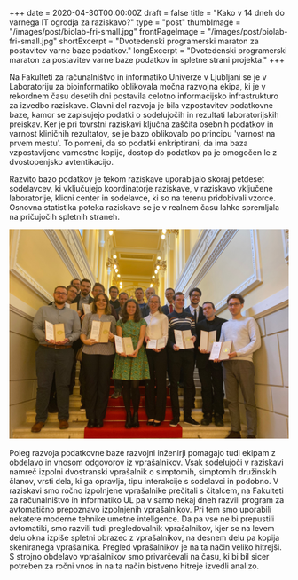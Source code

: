 +++
date = 2020-04-30T00:00:00Z
draft = false
title = "Kako v 14 dneh do varnega IT ogrodja za raziskavo?"
type = "post"
thumbImage = "/images/post/biolab-fri-small.jpg"
frontPageImage = "/images/post/biolab-fri-small.jpg"
shortExcerpt = "Dvotedenski programerski maraton za postavitev varne baze podatkov."
longExcerpt = "Dvotedenski programerski maraton za postavitev varne baze podatkov in spletne strani projekta."
+++

Na Fakulteti za računalništvo in informatiko Univerze v Ljubljani se je v Laboratoriju za bioinformatiko oblikovala močna razvojna ekipa, ki je v rekordnem času desetih dni postavila celotno informacijsko infrastrukturo za izvedbo raziskave. Glavni del razvoja je bila vzpostavitev podatkovne baze, kamor se zapisujejo podatki o sodelujočih in rezultati laboratorijskih preiskav. Ker je pri tovrstni raziskavi ključna zaščita osebnih podatkov in varnost kliničnih rezultatov, se je bazo oblikovalo po principu 'varnost na prvem mestu'. To pomeni, da so podatki enkriptirani, da ima baza vzpostavljene varnostne kopije, dostop do podatkov pa je omogočen le z dvostopenjsko avtentikacijo.

Razvito bazo podatkov je tekom raziskave uporabljalo skoraj petdeset sodelavcev, ki vključujejo koordinatorje raziskave, v raziskavo vključene laboratorije, klicni center in sodelavce, ki so na terenu pridobivali vzorce. Osnovna statistika poteka raziskave se je v realnem času lahko spremljala na pričujočih spletnih straneh.

![](/images/post/biolab-fri.jpg)

Poleg razvoja podatkovne baze razvojni inženirji pomagajo tudi ekipam z obdelavo in vnosom odgovorov iz vprašalnikov. Vsak sodelujoči v raziskavi namreč izpolni dvostranski vprašalnik o simptomih, simptomih družinskih članov, vrsti dela, ki ga opravlja, tipu interakcije s sodelavci in podobno. V raziskavi smo ročno izpolnjene vprašalnike prečitali s čitalcem, na Fakulteti za računalništvo in informatiko UL pa v samo nekaj dneh razvili program za avtomatično prepoznavo izpolnjenih vprašalnikov. Pri tem smo uporabili nekatere moderne tehnike umetne inteligence. Da pa vse ne bi prepustili avtomatiki, smo razvili tudi pregledovalnik vprašalnikov, kjer se na levem delu okna izpiše spletni obrazec z vprašalnikov, na desnem delu pa kopija skeniranega vprašalnika. Pregled vprašalnikov je na ta način veliko hitrejši. S strojno obdelavo vprašalnikov smo privarčevali na času, ki bi bil sicer potreben za ročni vnos in na ta način bistveno hitreje izvedli analizo.

